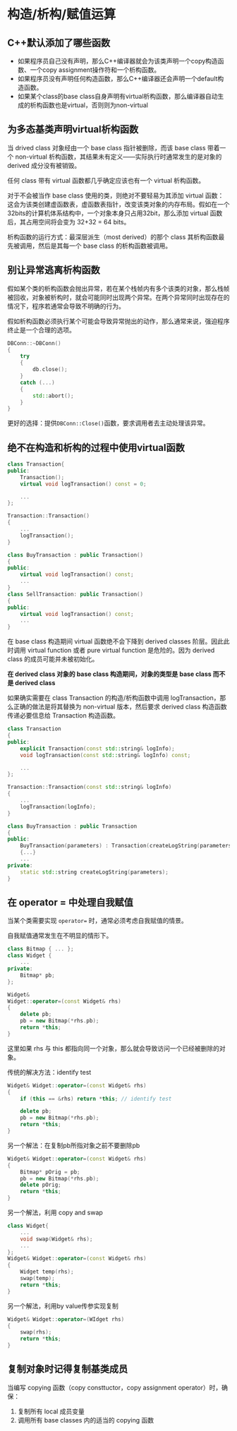 # 构造/析构/赋值运算

## C++默认添加了哪些函数
- 如果程序员自己没有声明，那么C++编译器就会为该类声明一个copy构造函数、一个copy assignment操作符和一个析构函数。
- 如果程序员没有声明任何构造函数，那么C++编译器还会声明一个default构造函数。
- 如果某个class的base class自身声明有virtual析构函数，那么编译器自动生成的析构函数也是virtual，否则则为non-virtual


## 为多态基类声明virtual析构函数

当 drived class 对象经由一个 base class 指针被删除，而该 base class 带着一个 non-virtual 析构函数，其结果未有定义——实际执行时通常发生的是对象的 derived 成分没有被销毁。

任何 class 带有 virtual 函数都几乎确定应该也有一个 virtual 析构函数。

对于不会被当作 base class 使用的类，则绝对不要轻易为其添加 virtual 函数：这会为该类创建虚函数表，虚函数表指针，改变该类对象的内存布局。假如在一个32bits的计算机体系结构中，一个对象本身只占用32bit，那么添加 virtual 函数后，其占用空间将会变为 32+32 = 64 bits。

析构函数的运行方式：最深层派生（most derived）的那个 class 其析构函数最先被调用，然后是其每一个 base class 的析构函数被调用。

## 别让异常逃离析构函数

假如某个类的析构函数会抛出异常，若在某个栈帧内有多个该类的对象，那么栈帧被回收，对象被析构时，就会可能同时出现两个异常。在两个异常同时出现存在的情况下，程序若通常会导致不明确的行为。

假如析构函数必须执行某个可能会导致异常抛出的动作，那么通常来说，强迫程序终止是一个合理的选项。
```c++
DBConn::~DBConn()
{
    try
    { 
        db.close();
    }
    catch (...)
    {
        std::abort();
    }
}
```
更好的选择：提供`DBConn::Close()`函数，要求调用者去主动处理该异常。

## 绝不在构造和析构的过程中使用virtual函数
```c++
class Transaction{
public:
    Transaction();
    virtual void logTransaction() const = 0;

    ...
};

Transaction::Transaction()
{
    ...
    logTransaction();
}

class BuyTransaction : public Transaction()
{
public:
    virtual void logTransaction() const;
    ...
}
class SellTransaction: public Transaction()
{
public:
    virtual void logTransaction() const;
    ...
}
```


在 base class 构造期间 virtual 函数绝不会下降到 derived classes 阶层。因此此时调用 virtual function 或者 pure virtual function 是危险的。因为 derived class 的成员可能并未被初始化。

**在 derived class 对象的 base class 构造期间，对象的类型是 base class 而不是 derived class**

如果确实需要在 class Transaction 的构造/析构函数中调用 logTransaction，那么正确的做法是将其替换为 non-virtual 版本，然后要求 derived class 构造函数传递必要信息给 Transaction 构造函数。

```c++
class Transaction
{
public:
    explicit Transaction(const std::string& logInfo);
    void logTransaction(const std::string& logInfo) const;

    ...
};

Transaction::Transaction(const std::string& logInfo)
{
    ...
    logTransaction(logInfo);
}

class BuyTransaction : public Transaction
{
public:
    BuyTransaction(parameters) : Transaction(createLogString(parameters))
    {...}
    ...
private:
    static std::string createLogString(parameters);
}
```

## 在 operator = 中处理自我赋值

当某个类需要实现 `operator=` 时，通常必须考虑自我赋值的情景。

自我赋值通常发生在不明显的情形下。

```c++
class Bitmap { ... };
class Widget {
    ...
private:
    Bitmap* pb;
};

Widget&
Widget::operator=(const Widget& rhs)
{
    delete pb;
    pb = new Bitmap(*rhs.pb);
    return *this;
}
```
这里如果 rhs 与 this 都指向同一个对象，那么就会导致访问一个已经被删除的对象。

传统的解决方法：identify test
```c++
Widget& Widget::operator=(const Widget& rhs)
{
    if (this == &rhs) return *this; // identify test

    delete pb;
    pb = new Bitmap(*rhs.pb);
    return *this;
}
```
另一个解法：在复制pb所指对象之前不要删除pb
```c++
Widget& Widget::operator=(const Widget& rhs)
{
    Bitmap* pOrig = pb;
    pb = new Bitmap(*rhs.pb);
    delete pOrig;
    return *this;
}
```
另一个解法，利用 copy and swap
```c++
class Widget{
    ...
    void swap(Widget& rhs);
    ...
};
Widget& Widget::operator=(const Widget& rhs)
{
    Widget temp(rhs);
    swap(temp);
    return *this;
}
```
另一个解法，利用by value传参实现复制
```c++
Widget& Widget::operator=(WIdget rhs)
{
    swap(rhs);
    return *this;
}
```

## 复制对象时记得复制基类成员
当编写 copying 函数（copy consttuctor，copy assignment operator）时，确保：
1. 复制所有 local 成员变量
2. 调用所有 base classes 内的适当的 copying 函数